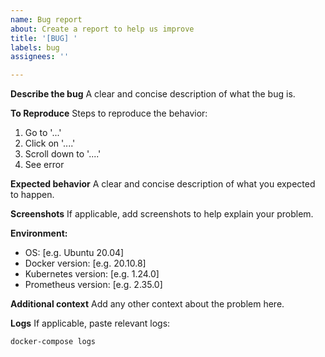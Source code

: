 ```yaml
---
name: Bug report
about: Create a report to help us improve
title: '[BUG] '
labels: bug
assignees: ''

---
```


**Describe the bug**
A clear and concise description of what the bug is.

**To Reproduce**
Steps to reproduce the behavior:
1. Go to '...'
2. Click on '....'
3. Scroll down to '....'
4. See error

**Expected behavior**
A clear and concise description of what you expected to happen.

**Screenshots**
If applicable, add screenshots to help explain your problem.

**Environment:**
 - OS: [e.g. Ubuntu 20.04]
 - Docker version: [e.g. 20.10.8]
 - Kubernetes version: [e.g. 1.24.0]
 - Prometheus version: [e.g. 2.35.0]

**Additional context**
Add any other context about the problem here.

**Logs**
If applicable, paste relevant logs:
```
docker-compose logs
```